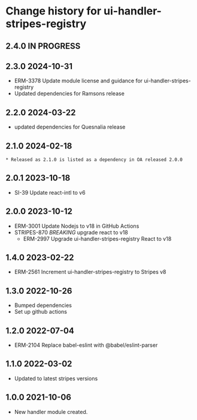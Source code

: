 # Change history for ui-handler-stripes-registry

## 2.4.0 IN PROGRESS

## 2.3.0 2024-10-31
  * ERM-3378 Update module license and guidance for ui-handler-stripes-registry
  * Updated dependencies for Ramsons release

## 2.2.0 2024-03-22
  * updated dependencies for Quesnalia release

## 2.1.0 2024-02-18
	* Released as 2.1.0 is listed as a dependency in OA released 2.0.0

## 2.0.1 2023-10-18
  * SI-39 Update react-intl to v6

## 2.0.0 2023-10-12
  * ERM-3001 Update Nodejs to v18 in GitHub Actions
  * STRIPES-870 *BREAKING* upgrade react to v18
    * ERM-2997 Upgrade ui-handler-stripes-registry React to v18

## 1.4.0 2023-02-22
* ERM-2561 Increment ui-handler-stripes-registry to Stripes v8

## 1.3.0 2022-10-26
* Bumped dependencies
* Set up github actions

## 1.2.0 2022-07-04
* ERM-2104 Replace babel-eslint with @babel/eslint-parser

## 1.1.0 2022-03-02
* Updated to latest stripes versions
## 1.0.0 2021-10-06
 *  New handler module created.

